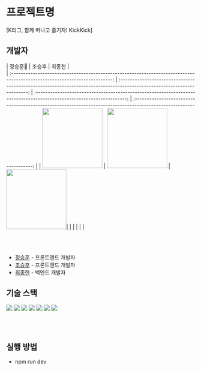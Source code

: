 # 프로젝트명

[K리그, 함께 떠나고 즐기자! KickKick]

## 개발자

|                                                          정승훈👑                                                          |                                                          조승후                                                          |                                                         최종헌                                                         |                         
| :------------------------------------------------------------------------------------------------------------------------: | :----------------------------------------------------------------------------------------------------------------------: | :--------------------------------------------------------------------------------------------------------------------: | :------------------------------------------------------------------------------------------------------------------: |
| <a href="https://github.com/Jeongseunghun"><img src="https://avatars.githubusercontent.com/u/76212667?v=4" width=160/></a> | <a href="https://github.com/whtmdgn1409"><img src="https://avatars.githubusercontent.com/u/37996446?v=4" width=160/></a> | <a href="https://github.com/coke05288"><img src="https://avatars.githubusercontent.com/u/24985866?v=4" width=160/></a>|
|                                                                                                                            |                                                                                                                          |                                                                                                                        |                                                                                                                      |

<br><br>

- [정승훈](https://github.com/Jeongseunghun) - 프론트엔드 개발자
- [조승후](https://github.com/whtmdgn1409) - 프론트엔드 개발자
- [최종헌](https://github.com/aljinny) - 백엔드 개발자


## 기술 스택

<img src="https://img.shields.io/badge/react-61DAFB?style=for-the-badge&logo=react&logoColor=black"> <img src="https://img.shields.io/badge/vite-646CFF?style=for-the-badge&logo=vite&logoColor=white"> <img src="https://img.shields.io/badge/typescript-3178C6?style=for-the-badge&logo=typescript&logoColor=white"> <img src="https://img.shields.io/badge/redux-764ABC?style=for-the-badge&logo=redux&logoColor=white">
<img src="https://img.shields.io/badge/Axios-671ddf?style=for-the-badge&logo=Axios&logoColor=white"> <img src="https://img.shields.io/badge/reactrouter-CA4245?style=for-the-badge&logo=reactrouter&logoColor=white"> <img src="https://img.shields.io/badge/styledcomponents-DB7093?style=for-the-badge&logo=styledcomponents&logoColor=white">

<br><br>

## 실행 방법

- npm run dev
